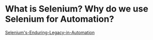 # What is Selenium? Why do we use Selenium for Automation?
[Selenium's-Enduring-Legacy-in-Automation](https://medium.com/@lpgaurangi.1/seleniums-enduring-legacy-in-automation-b7afc427ee9a)
